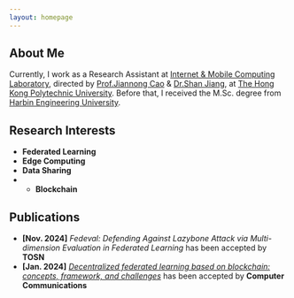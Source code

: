 ```yaml
---
layout: homepage
---
```


## About Me

<!-- I'm a <a href="https://med.nyu.edu/departments-institutes/population-health/divisions-sections-centers/biostatistics/" target="_blank"> Statistics</a> Ph.D. candidate at <a href="https://www.nyu.edu/" target="_blank"> New York University</a>, -->
Currently, I work as a Research Assistant at <a href="https://www4.comp.polyu.edu.hk/~labimcl/index.html" target="_blank"> Internet & Mobile Computing Laboratory</a>, directed by <a href="https://www4.comp.polyu.edu.hk/~csjcao/" target="_blank"> Prof.Jiannong Cao</a> & <a href="https://www4.comp.polyu.edu.hk/~shanjiang/" target="_blank"> Dr.Shan Jiang</a>, at <a href="https://www.polyu.edu.hk/" target="_blank"> The Hong Kong Polytechnic University</a>. Before that, I received the M.Sc. degree from <a href="http://www.hrbeu.edu.cn/" target="_blank"> Harbin Engineering University</a>. 

<!-- 's <a href="https://med.nyu.edu/" target="_blank"> Grossman School of Medicine</a> -->
<!-- , specifically within the <a href="https://med.nyu.edu/research/sackler-institute-graduate-biomedical-sciences/" target="_blank"> Vilcek institute of Biomedical Sciences</a> and the Department of <a href="https://med.nyu.edu/departments-institutes/population-health/" target="_blank"> Population Health</a>. Under the mentorship of Prof.  -->

<!-- and my bachelor's degree in International Finance from <a href="https://www.cueb.edu.cn" target = "_blank"> Capital University of Economics and Business</a>.  -->

<!-- 
I am an alumnus of the <a href="https://opencasestudies.github.io/" target="_blank"> Open Case Study Project</a> at <a href="https://www.jhsph.edu/" target="_blank"> the Bloomberg School of Public Health </a> of <a href="https://www.jhu.edu/" target="_blank"> the Johns Hopkins University</a>. -->



## Research Interests
<!-- - **Blockchain:** positive semi-definite manifold learning-->
- **Federated Learning**
- **Edge Computing**
- **Data Sharing**
- - **Blockchain**


<!--## Awards
- **[May. 2023]** <a href="https://gsas.nyu.edu/admissions/financial-aid/graduate-school-fellowships-and-assistantships.html" target="_blank">*MacCracken Awards*</a> for outstanding research and activities -->




## Publications

<!-- - **[Feb. 2020]** Our paper about incremental learning is accepted to CVPR 2020.
- **[Feb. 2020]** We will host the ACM Multimedia Asia 2020 conference in Singapore!
- **[Sept. 2019]** Our paper about few-shot learning is accepted to NeurIPS 2019. -->

- **[Nov. 2024]** *Fedeval: Defending Against Lazybone Attack via Multi-dimension Evaluation  in  Federated Learning*</a> has been accepted by **TOSN**
- **[Jan. 2024]** <a href="https://www.sciencedirect.com/science/article/pii/S0140366423004851" target="_blank">*Decentralized federated learning based on blockchain: concepts, framework, and challenges*</a> has been accepted by **Computer Communications**




<!--## Resources
- <a href="https://github.com/Hanchao-Zhang/LeetCode-Prep/blob/main/main.pdf" target="_blank">*A Coding Question Prep*</a> by Hanchao Zhang
- <a href="https://github.com/Hanchao-Zhang/LeetQuant-Note/blob/main/Prep/Quant%20Research.pdf" target="_blank">*A Quantatitive Research Interview Prep*</a> by Hanchao Zhang
<!-- https://yuhangzhou88.github.io/ESL_Solution/  -->
<!--- <a href="https://yuhangzhou88.github.io/ESL_Solution/" target="_blank">*A Solution Manual of The Elements of Statistical Learning*</a> by Yuhang Zhou -->




